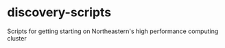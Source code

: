 # discovery-scripts
Scripts for getting starting on Northeastern's high performance computing cluster
